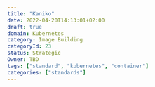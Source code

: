 ```yaml
---
title: "Kaniko"
date: 2022-04-20T14:13:01+02:00
draft: true
domain: Kubernetes
category: Image Building
categoryId: 23
status: Strategic
Owner: TBD
tags: ["standard", "kubernetes", "container"]
categories: ["standards"]
---
```


